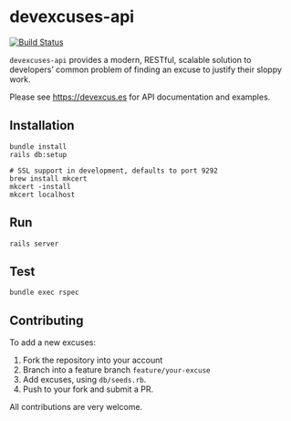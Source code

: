 # devexcuses-api

[![Build Status](https://travis-ci.com/michelegera/devexcuses-api.svg?branch=main)](https://travis-ci.com/michelegera/devexcuses-api)

`devexcuses-api` provides a modern, RESTful, scalable solution to developers’
common problem of finding an excuse to justify their sloppy work.

Please see https://devexcus.es for API documentation and examples.

## Installation

    bundle install
    rails db:setup

    # SSL support in development, defaults to port 9292
    brew install mkcert
    mkcert -install
    mkcert localhost

## Run

    rails server

## Test

    bundle exec rspec

## Contributing

To add a new excuses:

1. Fork the repository into your account
2. Branch into a feature branch `feature/your-excuse`
3. Add excuses, using `db/seeds.rb`.
4. Push to your fork and submit a PR.

All contributions are very welcome.
